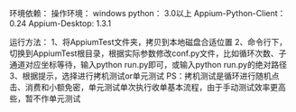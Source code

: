 环境依赖：
	操作环境：				windows
	python：				3.0以上
	Appium-Python-Client：	0.24
	Appium-Desktop:			1.3.1


运行方法：
1、将AppiumTest文件夹，拷贝到本地磁盘合适位置
2、命令行下，切换到AppiumTest根目录，根据实际参数修改conf.py文件，比如循环次数、子通道对应坐标等待，输入python run.py即可，或输入python run.py的绝对路径
3、根据提示，选择进行拷机测试or单元测试
PS：拷机测试是循环进行随机点击、消费和小额免密，单元测试单次执行收单基本流程，由于手动测试效率更高些，暂不作单元测试

